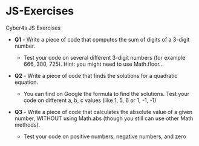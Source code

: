 # JS-Exercises

Cyber4s JS Exercises

- **Q1** - Write a piece of code that computes the sum of digits of a 3-digit number.

  - Test your code on several different 3-digit numbers (for example 666, 300, 725). Hint: you might need to use Math.floor...

- **Q2** - Write a piece of code that finds the solutions for a quadratic equation.

  - You can find on Google the formula to find the solutions. Test your code on different a, b, c values (like 1, 5, 6 or 1, -1, -1)

- **Q3** - Write a piece of code that calculates the absolute value of a given number, WITHOUT using Math.abs (though you still can use other Math methods).
  - Test your code on positive numbers, negative numbers, and zero
